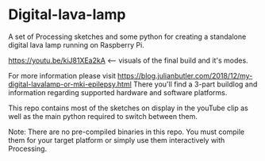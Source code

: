 # Digital-lava-lamp
A set of Processing sketches and some python for creating a standalone digital lava lamp running on Raspberry Pi.

https://youtu.be/kiJ81XEa2kA  <-- visuals of the final build and it's modes.

For more information please visit https://blog.julianbutler.com/2018/12/my-digital-lavalamp-or-mki-epilepsy.html
There you'll find a 3-part buildlog and information regarding supported hardware and software platforms.

This repo contains most of the sketches on display in the youTube clip as well as the main python required to switch between them.

Note: There are no pre-compiled binaries in this repo. You must compile them for your target platform or simply use them interactively with Processing.



